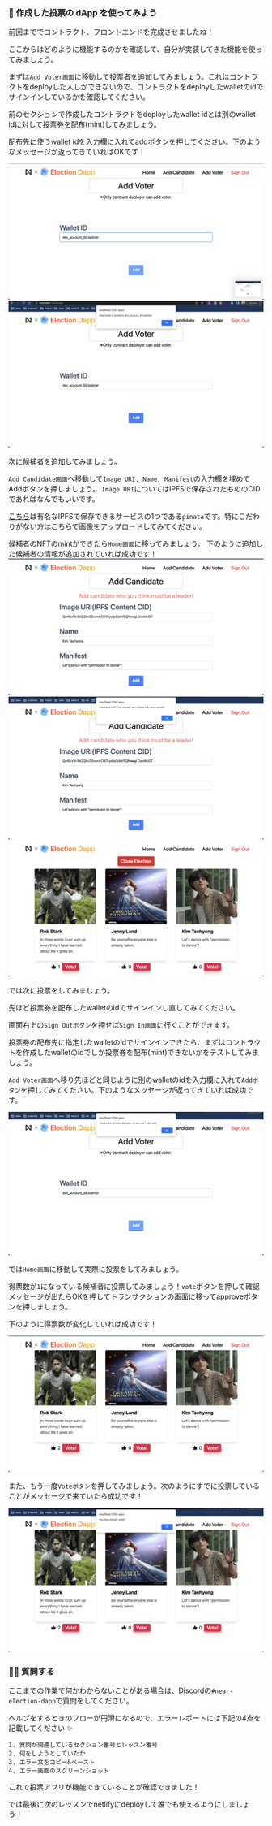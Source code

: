 ### 🚀 作成した投票の dApp を使ってみよう

前回まででコントラクト、フロントエンドを完成させましたね！

ここからはどのように機能するのかを確認して、自分が実装してきた機能を使ってみましょう。

まずは`Add Voter画面`に移動して投票者を追加してみましょう。これはコントラクトをdeployした人しかできないので、コントラクトをdeployしたwalletのidでサインインしているかを確認してください。

前のセクションで作成したコントラクトをdeployしたwallet idとは別のwallet idに対して投票券を配布(mint)してみましょう。

配布先に使うwallet idを入力欄に入れてaddボタンを押してください。下のようなメッセージが返ってきていればOKです！

![](/public/images/NEAR-Election-dApp/section-4/4_1_1.png)
![](/public/images/NEAR-Election-dApp/section-4/4_1_2.png)

次に候補者を追加してみましょう。

`Add Candidate画面`へ移動して`Image URI, Name, Manifest`の入力欄を埋めてAddボタンを押しましょう。 `Image URI`についてはIPFSで保存されたもののCIDであればなんでもいいです。

[こちら](https://www.pinata.cloud/)は有名なIPFSで保存できるサービスの1つである`pinata`です。特にこだわりがない方はこちらで画像をアップロードしてみてください。

候補者のNFTのmintができたら`Home画面`に移ってみましょう。
下のように追加した候補者の情報が追加されていれば成功です！
![](/public/images/NEAR-Election-dApp/section-4/4_1_3.png)
![](/public/images/NEAR-Election-dApp/section-4/4_1_4.png)
![](/public/images/NEAR-Election-dApp/section-4/4_1_5.png)

では次に投票をしてみましょう。

先ほど投票券を配布したwalletのidでサインインし直してみてください。

画面右上の`Sign Outボタン`を押せば`Sign In画面`に行くことができます。

投票券の配布先に指定したwalletのidでサインインできたら、まずはコントラクトを作成したwalletのidでしか投票券を配布(mint)できないかをテストしてみましょう。

`Add Voter画面`へ移り先ほどと同じように別のwalletのidを入力欄に入れて`Addボタン`を押してみてください。下のようなメッセージが返ってきていれば成功です。

![](/public/images/NEAR-Election-dApp/section-4/4_1_6.png)

では`Home画面`に移動して実際に投票をしてみましょう。

得票数が`1`になっている候補者に投票してみましょう！`vote`ボタンを押して確認メッセージが出たらOKを押してトランザクションの画面に移ってapproveボタンを押しましょう。

下のように得票数が変化していれば成功です！

![](/public/images/NEAR-Election-dApp/section-4/4_1_7.png)

また、もう一度`Voteボタン`を押してみましょう。次のようにすでに投票していることがメッセージで来ていたら成功です！

![](/public/images/NEAR-Election-dApp/section-4/4_1_8.png)

### 🙋‍♂️ 質問する

ここまでの作業で何かわからないことがある場合は、Discordの`#near-election-dapp`で質問をしてください。

ヘルプをするときのフローが円滑になるので、エラーレポートには下記の4点を記載してください ✨

```
1. 質問が関連しているセクション番号とレッスン番号
2. 何をしようとしていたか
3. エラー文をコピー&ペースト
4. エラー画面のスクリーンショット
```

これで投票アプリが機能できていることが確認できました！

では最後に次のレッスンでnetlifyにdeployして誰でも使えるようにしましょう！
